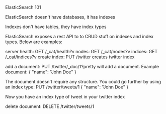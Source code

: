 ElasticSearch 101

ElasticSearch doesn't have databases, it has indexes

Indexes don't have tables, they have index types

ElasticSearch exposes a rest API to to CRUD stuff on indexes and index types. Below are examples:

server health:      GET     /_cat/health?v
nodes:              GET     /_cat/nodes?v
indices:            GET     /_cat/indices?v
create index:       PUT     /twitter             creates twitter index


add a document:     PUT     /twitter/_doc/1?pretty   will add a document. Example document:
{
   "name": "John Doe"
}

The document doesn't require any structure. You could go further by using an index type:
PUT     /twitter/tweets/1
{
   "name": "John Doe"
}

Now you have an index type of tweet in your twitter index

delete document:    DELETE      /twitter/tweets/1
